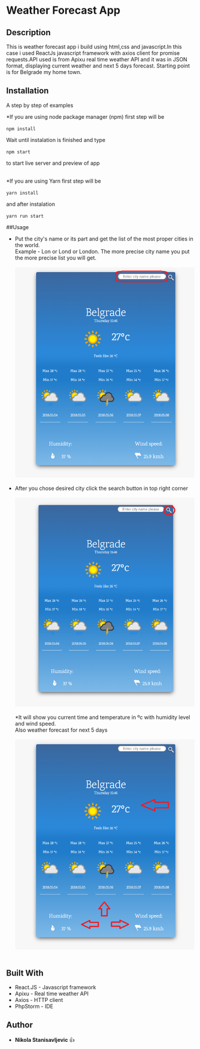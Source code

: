 # Weather Forecast App

## Description
This is weather forecast app i build using html,css and javascript.In this case i used ReactJs javascript framework with axios client for promise requests.API used is from Apixu real time weather API and it was in JSON format, displaying current weather and next 5 days forecast.  Starting point is for Belgrade my home town.

## Installation
A step by step of examples <br>

*If you are using node package manager (npm) first step will be <br>

`npm install`<br>

Wait until instalation is finished and type<br>

`npm start`<br>

to start live server and preview of app <br><br>


*If you are using Yarn first step will be <br>

`yarn install`<br>

and after instalation<br>

`yarn run start`<br>

##Usage

* Put the city's name or its part and get the list of the most proper cities in the world.<br>
Example - Lon or Lond or London.
The more precise city name you put the more precise list you will get.<br><br>
![](src/screenshots/first.png)<br><br>
* After you chose desired city click the search button in top right corner<br><br>
![](src/screenshots/second.png)<br><br>
*It will show you current time and temperature in ºc with humidity level and wind speed.<br>
Also weather forecast for next 5 days <br><br>
![](src/screenshots/third.png)<br><br>

## Built With

- React.JS - Javascript framework<br>
- Apixu - Real time weather API<br>
- Axios - HTTP client <br>
- PhpStorm - IDE<br>

## Author

- **Nikola Stanisavljevic** :+1:






